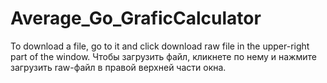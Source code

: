 # Average_Go_GraficCalculator
To download a file, go to it and click download raw file in the upper-right part of the window.
Чтобы загрузить файл, кликнете по нему и нажмите загрузить raw-файл в правой верхней части окна.
